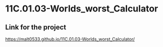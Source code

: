 # 11C.01.03-Worlds_worst_Calculator

## Link for the project
https://malt0533.github.io/11C.01.03-Worlds_worst_Calculator/
